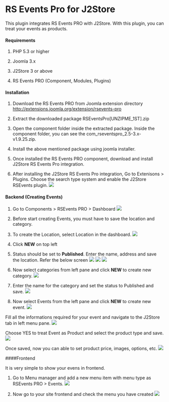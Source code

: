 # RS Events Pro for J2Store

This plugin integrates RS Events PRO with J2Store. With this plugin, you can treat your events as products.

#### Requirements

1. PHP 5.3 or higher

2. Joomla 3.x

3. J2Store 3 or above

4. RS Events PRO (Component, Modules, Plugins)

#### Installation

1. Download the RS Events PRO from Joomla extension directory http://extensions.joomla.org/extension/rsevents-pro

2. Extract the downloaded package RSEventsPro[UNZIPME_1ST].zip

3. Open the component folder inside the extracted package. Inside the component folder, you can see the com_rseventspro_2.5-3.x-v1.9.25.zip.

4. Install the above mentioned package using joomla installer.

5. Once installed the RS Events PRO component, download and install J2Store RS Events Pro integration.

6. After installing the J2Store RS Events Pro integration, Go to Extenisons > Plugins. Choose the search type system and enable the J2Store RSEvents plugin.
![](./assets/images/rs_01.png)

#### Backend (Creating Events)

1. Go to Components > RSEvents PRO > Dashboard
![](./assets/images/rs_02.png)
2. Before start creating Events, you must have to save the location and category.

3. To create the Location, select Location in the dashboard.
![](./assets/images/rs_03.png)

4. Click **NEW** on top left

5. Status should be set to **Published**. Enter the name, address and save the location. Refer the below screen
![](./assets/images/rs_04.png)
![](./assets/images/rs_05.png)
![](./assets/images/rs_06.png)
6. Now select categories from left pane and click **NEW** to create new category.
![](./assets/images/rs_07.png)

7. Enter the name for the category and set the status to Published and save.
![](./assets/images/rs_08.png)

8. Now select Events from the left pane and click **NEW** to create new event.
![](./assets/images/rs_09.png)

Fill all the informations required for your event and navigate to the J2Store tab in left menu pane.
![](./assets/images/rs_10.png)

Choose YES to treat Event as Product and select the product type and save.
![](./assets/images/rs_11.png)

Once saved, now you can able to set product price, images, options, etc.
![](./assets/images/rs_12.png)

####Frontend

It is very simple to show your evens in frontend.

1. Go to Menu manager and add a new menu item with menu type as RSEvents PRO > Events.
![](./assets/images/rs_13.png)

2. Now go to your site frontend and check the menu you have created
![](./assets/images/rs_14.png)



